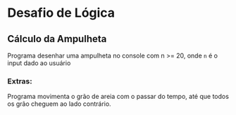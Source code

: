 # Desafio de Lógica
## Cálculo da Ampulheta

Programa desenhar uma ampulheta no console com n >= 20, onde `n` é o input dado ao usuário

### Extras:
Programa movimenta o grão de areia com o passar do tempo, até que todos os grão cheguem ao lado contrário.
